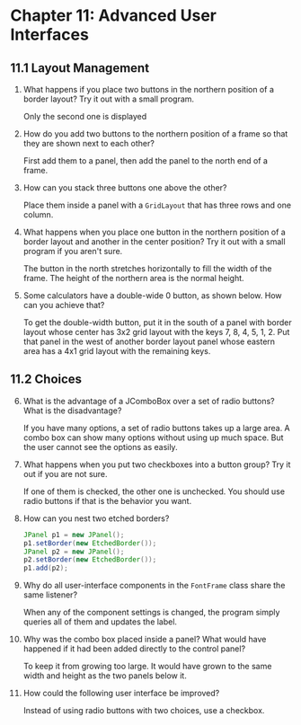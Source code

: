 # Chapter 11: Advanced User Interfaces

## 11.1 Layout Management

1. What happens if you place two buttons in the northern position of a border layout? Try it out with a small program.

   Only the second one is displayed

2. How do you add two buttons to the northern position of a frame so that they are shown next to each other?

   First add them to a panel, then add the panel to the north end of a frame.

3. How can you stack three buttons one above the other?

   Place them inside a panel with a `GridLayout` that has three rows and one column.

4. What happens when you place one button in the northern position of a border layout and another in the center position? Try it out with a small program if you aren't sure.

   The button in the north stretches horizontally to fill the width of the frame. The height of the northern area is the normal height.

5. Some calculators have a double-wide 0 button, as shown below. How can you achieve that?

   To get the double-width button, put it in the south of a panel with border layout whose center has 3x2 grid layout with the keys 7, 8, 4, 5, 1, 2. Put that panel in the west of another border layout panel whose eastern area has a 4x1 grid layout with the remaining keys.

## 11.2 Choices

6. What is the advantage of a JComboBox over a set of radio buttons? What is the disadvantage?

   If you have many options, a set of radio buttons takes up a large area. A combo box can show many options without using up much space. But the user cannot see the options as easily.

7. What happens when you put two checkboxes into a button group? Try it out if you are not sure.

   If one of them is checked, the other one is unchecked. You should use radio buttons if that is the behavior you want.

8. How can you nest two etched borders?

   ```java
   JPanel p1 = new JPanel();
   p1.setBorder(new EtchedBorder());
   JPanel p2 = new JPanel();
   p2.setBorder(new EtchedBorder());
   p1.add(p2);
   ```

9. Why do all user-interface components in the `FontFrame` class share the same listener?

   When any of the component settings is changed, the program simply queries all of them and updates the label.

10. Why was the combo box placed inside a panel? What would have happened if it had been added directly to the control panel?

    To keep it from growing too large. It would have grown to the same width and height as the two panels below it.

11. How could the following user interface be improved?

    Instead of using radio buttons with two choices, use a checkbox.